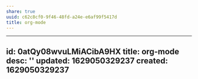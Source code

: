 ```yaml
---
share: true
uuid: c62c8cf0-9f46-48fd-a24e-e6af99f5417d
title: org-mode
---
```

---
id: 0atQy08wvuLMiACibA9HX
title: org-mode
desc: ''
updated: 1629050329237
created: 1629050329237
---


